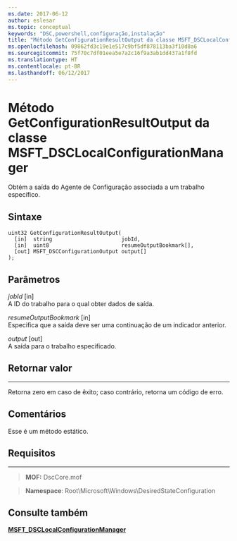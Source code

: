 ```yaml
---
ms.date: 2017-06-12
author: eslesar
ms.topic: conceptual
keywords: "DSC,powershell,configuração,instalação"
title: "Método GetConfigurationResultOutput da classe MSFT_DSCLocalConfigurationManager"
ms.openlocfilehash: 09862fd3c19e1e517c9bf5df878113ba3f10d8a6
ms.sourcegitcommit: 75f70c7df01eea5e7a2c16f9a3ab1dd437a1f8fd
ms.translationtype: HT
ms.contentlocale: pt-BR
ms.lasthandoff: 06/12/2017
---
```

<a id="getconfigurationresultoutput-method-of-the-msftdsclocalconfigurationmanager-class" class="xliff"></a>
# Método GetConfigurationResultOutput da classe MSFT_DSCLocalConfigurationManager

Obtém a saída do Agente de Configuração associada a um trabalho específico.

<a id="syntax" class="xliff"></a>
Sintaxe
------

```mof
uint32 GetConfigurationResultOutput(
  [in]  string                      jobId,
  [in]  uint8                       resumeOutputBookmark[],
  [out] MSFT_DSCConfigurationOutput output[]
);
```

<a id="parameters" class="xliff"></a>
Parâmetros
----------

*jobId* \[in\]  
A ID do trabalho para o qual obter dados de saída.

*resumeOutputBookmark* \[in\]  
Especifica que a saída deve ser uma continuação de um indicador anterior.

*output* \[out\]  
A saída para o trabalho especificado.

<a id="return-value" class="xliff"></a>
## Retornar valor
------------

Retorna zero em caso de êxito; caso contrário, retorna um código de erro.

<a id="remarks" class="xliff"></a>
## Comentários

Esse é um método estático.

<a id="requirements" class="xliff"></a>
## Requisitos
------------
>**MOF:** DscCore.mof

>**Namespace**: Root\Microsoft\Windows\DesiredStateConfiguration


<a id="see-also" class="xliff"></a>
## Consulte também


[**MSFT_DSCLocalConfigurationManager**](msft-dsclocalconfigurationmanager.md)

 

 



